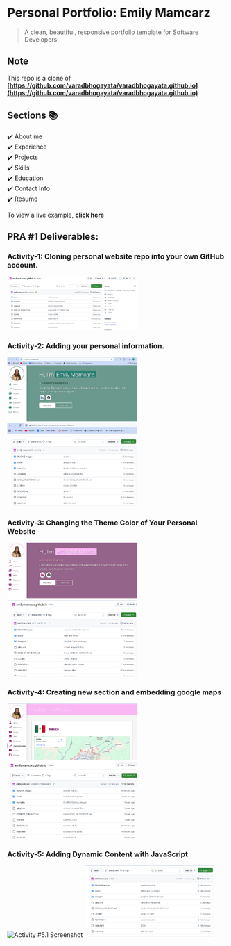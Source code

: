 # Personal Portfolio: Emily Mamcarz
> A clean, beautiful, responsive portfolio template for Software Developers!

## Note
This repo is a clone of **[https://github.com/varadbhogayata/varadbhogayata.github.io](https://github.com/varadbhogayata/varadbhogayata.github.io)**


## Sections 📚
✔️ About me\
✔️ Experience\
✔️ Projects \
✔️ Skills \
✔️ Education\
✔️ Contact Info\
✔️ Resume

To view a live example, **[click here](https://emilymamcarz.github.io/)**

## PRA #1 Deliverables:

### Activity-1: Cloning personal website repo into your own GitHub account.

<img src="README_images/ECE444-PRA1-Activity-1.png" alt="Activity #1 Screenshot" width="300"/>

### Activity-2: Adding your personal information.

<img src="README_images/ECE444-PRA1-Activity-2.1.png" alt="Activity #2.1 Screenshot" width="300"/>

<img src="README_images/ECE444-PRA1-Activity2.2.png" alt="Activity #2.1 Screenshot" width="300"/>

### Activity-3: Changing the Theme Color of Your Personal Website

<img src="README_images/ECE444-PRA1-Activity-3.1.png" alt="Activity #3.1 Screenshot" width="300"/>

<img src="README_images/ECE444-PRA1-Activity-3.2.png" alt="Activity #3.2 Screenshot" width="300"/>

### Activity-4: Creating new section and embedding google maps

<img src="README_images/ECE444-PRA1-Activity-4.1.png" alt="Activity #4.1 Screenshot" width="300"/>

<img src="README_images/ECE444-PRA1-Activity-4.2.png" alt="Activity #4.2 Screenshot" width="300"/>

### Activity-5: Adding Dynamic Content with JavaScript

<img src="README_images/ECE444-PRA1-Activity-5-more-projects" alt="Activity #5.1 Screenshot" width="300"/>

<img src="README_images/ECE444-PRA1-Activity-5.2.png" alt="Activity #5.2 Screenshot" width="300"/>
